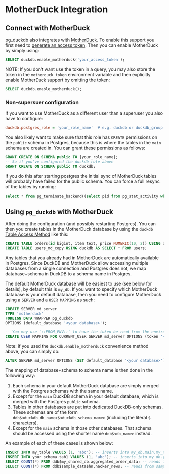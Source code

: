 # MotherDuck Integration

## Connect with MotherDuck

pg_duckdb also integrates with [MotherDuck][md]. To enable this support you first need to [generate an access token][md-access-token]. Then you can enable MotherDuck by simply using:

```sql
SELECT duckdb.enable_motherduck('your_access_token');
```

NOTE: If you don't want use the token in a query, you may also store the token in the `motherduck_token` environment variable and then explicitly enable MotherDuck support by omitting the token:

```sql
SELECT duckdb.enable_motherduck();
```

### Non-supersuer configuration

If you want to use MotherDuck as a different user than a superuser you also have to configure:

```ini
duckdb.postgres_role = 'your_role_name'  # e.g. duckdb or duckdb_group
```

You also likely want to make sure that this role has `CREATE` permissions on the `public` schema in Postgres, because this is where the tables in the `main` schema are created in. You can grant these permissions as follows:

```sql
GRANT CREATE ON SCHEMA public TO {your_role_name};
-- So if you've configured the duckdb role above
GRANT CREATE ON SCHEMA public TO duckdb;
```

If you do this after starting postgres the initial sync of MotherDuck tables will probably have failed for the public schema. You can force a full resync of the tables by running:

```sql
select * from pg_terminate_backend((select pid from pg_stat_activity where backend_type = 'pg_duckdb sync worker'));
```

## Using `pg_duckdb` with MotherDuck

After doing the configuration (and possibly restarting Postgres). You can then you create tables in the MotherDuck database by using the `duckdb` [Table Access Method][tam] like this:

```sql
CREATE TABLE orders(id bigint, item text, price NUMERIC(10, 2)) USING duckdb;
CREATE TABLE users_md_copy USING duckdb AS SELECT * FROM users;
```

[tam]: https://www.postgresql.org/docs/current/tableam.html

Any tables that you already had in MotherDuck are automatically available in Postgres. Since DuckDB and MotherDuck allow accessing multiple databases from a single connection and Postgres does not, we map database+schema in DuckDB to a schema name in Postgres.

The default MotherDuck database will be easiest to use (see below for details), by default this is `my_db`. If you want to specify which MotherDuck database is your default database, then you need to configure MotherDuck using a `SERVER` and a `USER MAPPING` as such:

```sql
CREATE SERVER md_server
TYPE 'motherduck'
FOREIGN DATA WRAPPER pg_duckdb
OPTIONS (default_database '<your database>');

-- You may use `::FROM_ENV::` to have the token be read from the environment variable
CREATE USER MAPPING FOR CURRENT_USER SERVER md_server OPTIONS (token '<your token>')
```

Note: if you used the `duckdb.enable_motherduck` convenience method above, you can simply do:
```sql
ALTER SERVER md_server OPTIONS (SET default_database '<your database>');
```

The mapping of database+schema to schema name is then done in the following way:

1. Each schema in your default MotherDuck database are simply merged with the Postgres schemas with the same name.
2. Except for the `main` DuckDB schema in your default database, which is merged with the Postgres `public` schema.
3. Tables in other databases are put into dedicated DuckDB-only schemas. These schemas are of the form `ddb$<duckdb_db_name>$<duckdb_schema_name>` (including the literal `$` characters).
4. Except for the `main` schema in those other databases. That schema should be accessed using the shorter name `ddb$<db_name>` instead.

An example of each of these cases is shown below:

```sql
INSERT INTO my_table VALUES (1, 'abc'); -- inserts into my_db.main.my_table
INSERT INTO your_schema.tab1 VALUES (1, 'abc'); -- inserts into my_db.your_schema.tab1
SELECT COUNT(*) FROM ddb$my_shared_db.aggregated_order_data; -- reads from my_shared_db.main.aggregated_order_data
SELECT COUNT(*) FROM ddb$sample_data$hn.hacker_news; -- reads from sample_data.hn.hacker_news
```

[md]: https://motherduck.com/
[md-access-token]: https://motherduck.com/docs/key-tasks/authenticating-and-connecting-to-motherduck/authenticating-to-motherduck/#authentication-using-an-access-token
